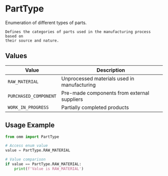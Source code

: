 # PartType

Enumeration of different types of parts.
    
    Defines the categories of parts used in the manufacturing process based on
    their source and nature.


## Values

| Value | Description |
|-------|-------------|
| `RAW_MATERIAL` | Unprocessed materials used in manufacturing |
| `PURCHASED_COMPONENT` | Pre-made components from external suppliers |
| `WORK_IN_PROGRESS` | Partially completed products |

## Usage Example

```python
from omm import PartType

# Access enum value
value = PartType.RAW_MATERIAL

# Value comparison
if value == PartType.RAW_MATERIAL:
    print(f'Value is RAW_MATERIAL')
```
